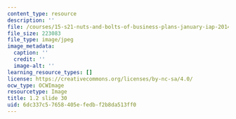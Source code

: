 ```yaml
---
content_type: resource
description: ''
file: /courses/15-s21-nuts-and-bolts-of-business-plans-january-iap-2014/6dc337c57658405efedbf2b8da513ff0_1.2_slide_30.jpg
file_size: 223083
file_type: image/jpeg
image_metadata:
  caption: ''
  credit: ''
  image-alt: ''
learning_resource_types: []
license: https://creativecommons.org/licenses/by-nc-sa/4.0/
ocw_type: OCWImage
resourcetype: Image
title: 1.2 slide 30
uid: 6dc337c5-7658-405e-fedb-f2b8da513ff0
---
```

